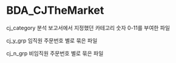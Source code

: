 # BDA_CJTheMarket

cj_category
분석 보고서에서 지정했던 카테고리 숫자 0-11를 부여한 파일

cj_y_grp
임직원 주문번호 별로 묶은 파일

cj_n_grp
비임직원 주문번호 별로 묶은 파일
